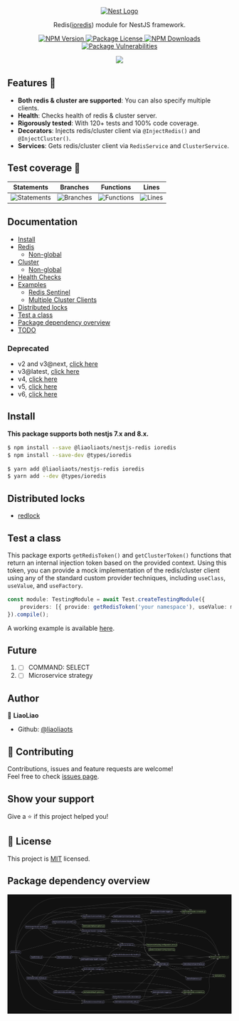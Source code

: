 <p align="center">
<a href="https://nestjs.com/">
<img src="https://nestjs.com/img/logo_text.svg" width="320" alt="Nest Logo" />
</a>
</p>

<p align="center">
Redis(<a href="https://github.com/luin/ioredis">ioredis</a>) module for NestJS framework.
</p>

<p align="center">
<a href="https://www.npmjs.com/package/@liaoliaots/nestjs-redis">
<img src="https://img.shields.io/npm/v/@liaoliaots/nestjs-redis?style=for-the-badge" alt="NPM Version" />
</a>
<a href="https://github.com/liaoliaots/nestjs-redis/blob/main/LICENSE">
<img src="https://img.shields.io/npm/l/@liaoliaots/nestjs-redis?style=for-the-badge" alt="Package License" />
</a>
<a href="#">
<img src="https://img.shields.io/npm/dm/@liaoliaots/nestjs-redis?style=for-the-badge" alt="NPM Downloads" />
</a>
<a href="#">
<img src="https://img.shields.io/snyk/vulnerabilities/npm/@liaoliaots/nestjs-redis?style=for-the-badge" alt="Package Vulnerabilities" />
</a>
</p>

<p align="center">
<a href="https://github.com/liaoliaots/nestjs-redis/actions/workflows/testing.yml">
<img src="https://github.com/liaoliaots/nestjs-redis/actions/workflows/testing.yml/badge.svg" />
</a>
</p>

## Features 🚀

-   **Both redis & cluster are supported**: You can also specify multiple clients.
-   **Health**: Checks health of redis & cluster server.
-   **Rigorously tested**: With 120+ tests and 100% code coverage.
-   **Decorators**: Injects redis/cluster client via `@InjectRedis()` and `@InjectCluster()`.
-   **Services**: Gets redis/cluster client via `RedisService` and `ClusterService`.

## Test coverage 🧐

| Statements                                                                                      | Branches                                                                                    | Functions                                                                                     | Lines                                                                                 |
| ----------------------------------------------------------------------------------------------- | ------------------------------------------------------------------------------------------- | --------------------------------------------------------------------------------------------- | ------------------------------------------------------------------------------------- |
| ![Statements](https://img.shields.io/badge/statements-100%25-brightgreen.svg?style=flat-square) | ![Branches](https://img.shields.io/badge/branches-100%25-brightgreen.svg?style=flat-square) | ![Functions](https://img.shields.io/badge/functions-100%25-brightgreen.svg?style=flat-square) | ![Lines](https://img.shields.io/badge/lines-100%25-brightgreen.svg?style=flat-square) |

## Documentation

-   [Install](#install)
-   [Redis](docs/latest/redis.md)
    -   [Non-global](docs/latest/redis.md#non-global)
-   [Cluster](docs/latest/cluster.md)
    -   [Non-global](docs/latest/cluster.md#non-global)
-   [Health Checks](docs/latest/health-checks.md)
-   [Examples](docs/latest/examples.md)
    -   [Redis Sentinel](docs/latest/examples.md#sentinel)
    -   [Multiple Cluster Clients](docs/latest/examples.md#multiple-clients)
-   [Distributed locks](#distributed-locks)
-   [Test a class](#test-a-class)
-   [Package dependency overview](#package-dependency-overview)
-   [TODO](#todo)

### Deprecated

-   v2 and v3@next, [click here](docs/v2/README.md)
-   v3@latest, [click here](docs/v3)
-   v4, [click here](docs/v4)
-   v5, [click here](docs/v5)
-   v6, [click here](docs/v6)

## Install

**This package supports both nestjs 7.x and 8.x.**

```sh
$ npm install --save @liaoliaots/nestjs-redis ioredis
$ npm install --save-dev @types/ioredis
```

```sh
$ yarn add @liaoliaots/nestjs-redis ioredis
$ yarn add --dev @types/ioredis
```

## Distributed locks

-   [redlock](https://github.com/mike-marcacci/node-redlock)

## Test a class

This package exports `getRedisToken()` and `getClusterToken()` functions that return an internal injection token based on the provided context. Using this token, you can provide a mock implementation of the redis/cluster client using any of the standard custom provider techniques, including `useClass`, `useValue`, and `useFactory`.

```TypeScript
const module: TestingModule = await Test.createTestingModule({
    providers: [{ provide: getRedisToken('your namespace'), useValue: mockClient }, YourService]
}).compile();
```

A working example is available [here](sample/01-testing-inject).

## Future

1.  -   [ ] COMMAND: SELECT
2.  -   [ ] Microservice strategy

## Author

👤 **LiaoLiao**

-   Github: [@liaoliaots](https://github.com/liaoliaots)

## 🤝 Contributing

Contributions, issues and feature requests are welcome!<br />Feel free to check [issues page](https://github.com/liaoliaots/nestjs-redis/issues).

## Show your support

Give a ⭐️ if this project helped you!

## 📝 License

This project is [MIT](https://github.com/liaoliaots/nestjs-redis/blob/main/LICENSE) licensed.

## Package dependency overview

![](docs/latest/dependency-graph.svg)
